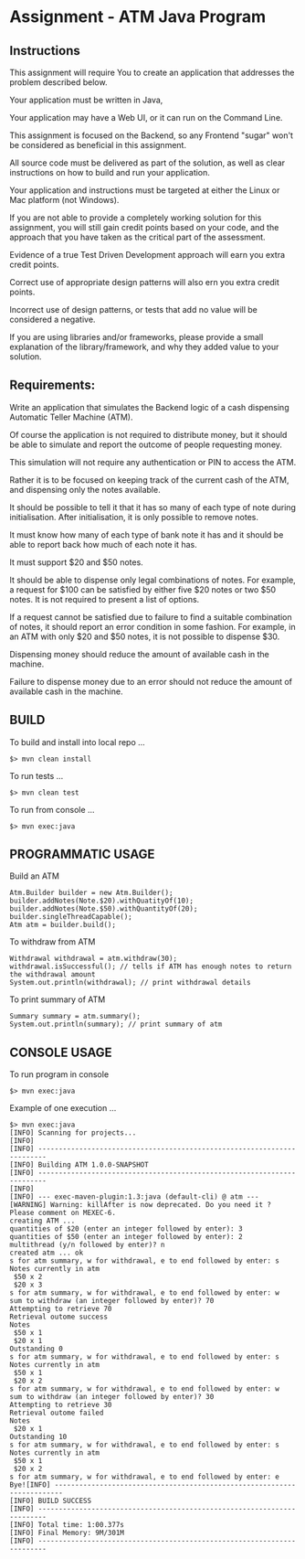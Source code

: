 Assignment - ATM Java Program
=================================

Instructions
-------------

This assignment will require You to create an application that addresses
the problem described below.

Your application must be written in Java,

Your application may have a Web UI, or it can run on the Command Line.

This assignment is focused on the Backend, so any Frontend "sugar" won't be
considered as beneficial in this assignment.

All source code must be delivered as part of the solution, as well as clear
instructions on how to build and run your application.

Your application and instructions must be targeted at either the Linux or Mac
platform (not Windows).


If you are not able to provide a completely working solution for this assignment,
you will still gain credit points based on your code, and the approach that you
have taken as the critical part of the assessment.

Evidence of a true Test Driven Development approach will earn you extra credit
points.

Correct use of appropriate design patterns will also ern you extra credit points.

Incorrect use of design patterns, or tests that add no value will be considered
a negative.


If you are using libraries and/or frameworks, please provide a small
explanation of the library/framework, and why they added value to your
solution.





Requirements:
-------------

Write an application that simulates the Backend logic of a cash dispensing
Automatic Teller Machine (ATM).

Of course the application is not required to distribute money, but it should be
able to simulate and report the outcome of people requesting money.

This simulation will not require any authentication or PIN to access the ATM.

Rather it is to be focused on keeping track of the current cash of the ATM,
and dispensing only the notes available.

It should be possible to tell it that it has so many of each type of note during
initialisation. After initialisation, it is only possible to remove notes.

It must know how many of each type of bank note it has and it should be able
to report back how much of each note it has.

It must support $20 and $50 notes.

It should be able to dispense only legal combinations of notes. For example, a
request for $100 can be satisfied by either five $20 notes or two $50 notes. It
is not required to present a list of options.

If a request cannot be satisfied due to failure to find a suitable combination of
notes, it should report an error condition in some fashion. For example, in an
ATM with only $20 and $50 notes, it is not possible to dispense $30.

Dispensing money should reduce the amount of available cash in the
machine.

Failure to dispense money due to an error should not reduce the amount of
available cash in the machine.




BUILD
-----

To build and install into local repo ...

    $> mvn clean install

To run tests ...

    $> mvn clean test

To run from console ...

    $> mvn exec:java




PROGRAMMATIC USAGE
------------------

Build an ATM

    Atm.Builder builder = new Atm.Builder();
    builder.addNotes(Note.$20).withQuatityOf(10);
    builder.addNotes(Note.$50).withQuantityOf(20);
    builder.singleThreadCapable();
    Atm atm = builder.build();


To withdraw from ATM

    Withdrawal withdrawal = atm.withdraw(30);
    withdrawal.isSuccessful(); // tells if ATM has enough notes to return the withdrawal amount
    System.out.println(withdrawal); // print withdrawal details


To print summary of ATM

    Summary summary = atm.summary();
    System.out.println(summary); // print summary of atm



CONSOLE USAGE
-------------

To run program in console

    $> mvn exec:java


Example of one execution ...

    $> mvn exec:java
    [INFO] Scanning for projects...
    [INFO]
    [INFO] ------------------------------------------------------------------------
    [INFO] Building ATM 1.0.0-SNAPSHOT
    [INFO] ------------------------------------------------------------------------
    [INFO]
    [INFO] --- exec-maven-plugin:1.3:java (default-cli) @ atm ---
    [WARNING] Warning: killAfter is now deprecated. Do you need it ? Please comment on MEXEC-6.
    creating ATM ...
    quantities of $20 (enter an integer followed by enter): 3
    quantities of $50 (enter an integer followed by enter): 2
    multithread (y/n followed by enter)? n
    created atm ... ok
    s for atm summary, w for withdrawal, e to end followed by enter: s
    Notes currently in atm
     $50 x 2
     $20 x 3
    s for atm summary, w for withdrawal, e to end followed by enter: w
    sum to withdraw (an integer followed by enter)? 70
    Attempting to retrieve 70
    Retrieval outome success
    Notes
     $50 x 1
     $20 x 1
    Outstanding 0
    s for atm summary, w for withdrawal, e to end followed by enter: s
    Notes currently in atm
     $50 x 1
     $20 x 2
    s for atm summary, w for withdrawal, e to end followed by enter: w
    sum to withdraw (an integer followed by enter)? 30
    Attempting to retrieve 30
    Retrieval outome failed
    Notes
     $20 x 1
    Outstanding 10
    s for atm summary, w for withdrawal, e to end followed by enter: s
    Notes currently in atm
     $50 x 1
     $20 x 2
    s for atm summary, w for withdrawal, e to end followed by enter: e
    Bye![INFO] ------------------------------------------------------------------------
    [INFO] BUILD SUCCESS
    [INFO] ------------------------------------------------------------------------
    [INFO] Total time: 1:00.377s
    [INFO] Final Memory: 9M/301M
    [INFO] ------------------------------------------------------------------------


